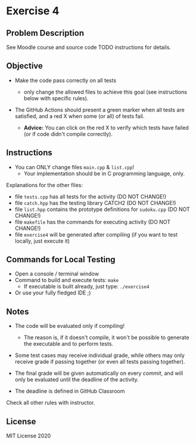 # Exercise 4

## Problem Description

See Moodle course and source code TODO instructions for details.

## Objective

- Make the code pass correctly on all tests
   * only change the allowed files to achieve this goal (see instructions below with specific rules).

- The GitHub Actions should present a green marker when all tests are satisfied, and a red X when some (or all) of tests fail. 
    * **Advice:** You can click on the red X to verify which tests have failed (or if code didn't compile correctly).

## Instructions

- You can ONLY change files `main.cpp` & `list.cpp`!
   * Your implementation should be in C programming language, only.

Explanations for the other files:

- file `tests.cpp` has all tests for the activity (DO NOT CHANGE!)
- file `catch.hpp` has the testing library  CATCH2 (DO NOT CHANGE!)
- file `list.hpp` contains the prototype definitions for `sudoku.cpp` (DO NOT CHANGE!)
- file `makefile` has the commands for executing activity (DO NOT CHANGE!)
- file  `exercise4` will be generated after compiling (if you want to test locally, just execute it)

## Commands for Local Testing

- Open a console / terminal window
- Command to build and execute tests: `make`
    * If executable is built already, just type: `./exercise4`
- Or use your fully fledged IDE ;) 

## Notes

- The code will be evaluated only if compiling! 
   * The reason is, if it doesn't compile, it won't be possible to generate the executable and to perform tests.

- Some test cases may receive individual grade, while others may only receive grade if passing together (or even all tests passing together).

- The final grade will be given automatically on every *commit*, and will only be evaluated until the deadline of the activity.

- The deadline is defined in GitHub Classroom

Check all other rules with instructor.

## License

MIT License 2020
